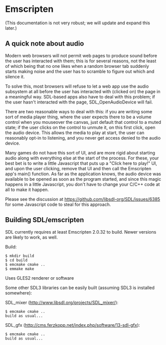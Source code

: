 # Emscripten

(This documentation is not very robust; we will update and expand this later.)

## A quick note about audio

Modern web browsers will not permit web pages to produce sound before the
user has interacted with them; this is for several reasons, not the least
of which being that no one likes when a random browser tab suddenly starts
making noise and the user has to scramble to figure out which and silence
it.

To solve this, most browsers will refuse to let a web app use the audio
subsystem at all before the user has interacted with (clicked on) the page
in a meaningful way. SDL-based apps also have to deal with this problem; if
the user hasn't interacted with the page, SDL_OpenAudioDevice will fail.

There are two reasonable ways to deal with this: if you are writing some
sort of media player thing, where the user expects there to be a volume
control when you mouseover the canvas, just default that control to a muted
state; if the user clicks on the control to unmute it, on this first click,
open the audio device. This allows the media to play at start, the user can
reasonably opt-in to listening, and you never get access denied to the audio
device.

Many games do not have this sort of UI, and are more rigid about starting
audio along with everything else at the start of the process. For these, your
best bet is to write a little Javascript that puts up a "Click here to play!"
UI, and upon the user clicking, remove that UI and then call the Emscripten
app's main() function. As far as the application knows, the audio device was
available to be opened as soon as the program started, and since this magic
happens in a little Javascript, you don't have to change your C/C++ code at
all to make it happen.

Please see the discussion at https://github.com/libsdl-org/SDL/issues/6385
for some Javascript code to steal for this approach.


## Building SDL/emscripten

SDL currently requires at least Emscripten 2.0.32 to build. Newer versions
are likely to work, as well.


Build:

    $ mkdir build
    $ cd build
    $ emcmake cmake ..
    $ emmake make


Uses GLES2 renderer or software

Some other SDL3 libraries can be easily built (assuming SDL3 is installed somewhere):

SDL_mixer (http://www.libsdl.org/projects/SDL_mixer/):

    $ emcmake cmake ..
    build as usual...

SDL_gfx (http://cms.ferzkopp.net/index.php/software/13-sdl-gfx):

    $ emcmake cmake ..
    build as usual...
